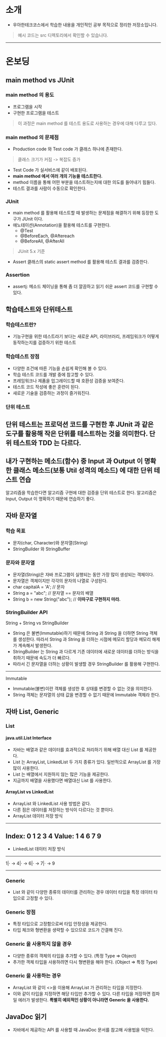# 소개
 - 우아한테크코스에서 학습한 내용을 개인적인 공부 목적으로 정리한 저장소입니다.
 > 예시 코드는 src 디렉토리에서 확인할 수 있습니다.

------
# 온보딩
## main method vs JUnit
### main method 의 용도
 - 프로그램을 시작
 - 구현한 프로그램을 테스트
 > 이 과정은 main method 를 테스트 용도로 사용하는 경우에 대해 다루고 있다.

### main method 의 문제점
 - Production code 와 Test code 가 클래스 하나에 존재한다.
 > 클래스 크기가 커짐 -> 복잡도 증가
 - Test Code 가 실서비스에 같이 배포된다.
 - **main method 에서 여러 개의 기능을 테스트한다.**
 - method 이름을 통해 어떤 부분을 테스트하는지에 대한 의도를 들어내기 힘들다.
 - 테스트 결과를 사람이 수동으로 확인한다.
 
### JUnit
 - main method 를 활용해 테스트할 때 발생하는 문제점을 해결하기 위해 등장한 도구가 JUnit 이다.
 - 애노테이션(Annotation)을 활용해 테스트를 구현한다.
    - @Test
    - @BeforeEach, @Aftereach
    - @BeforeAll, @AfterAll
 > JUnit 5.x 기준    
 - Assert 클래스의 static assert method 를 활용해 테스트 결과를 검증한다.
 
### Assertion
 - assertj: 메소드 체이닝을 통해 좀 더 깔끔하고 읽기 쉬운 assert 코드를 구현할 수 있다.
 
## 학습테스트와 단위테스트
### 학습테스트란?
 - 기능구현을 위한 테스트라기 보다는 새로운 API, 라이브러리, 프레임워크가 어떻게 동작하는지를 검증하기 위한 테스트

### 학습테스트 장점
 - 다양한 조건에 따른 기능을 손쉽게 확인해 볼 수 있다.
 - 학습 테스트 코드를 개발 중에 참고할 수 있다.
 - 프레임워크나 제품을 업그레이드할 때 호환성 검증을 보여준다.
 - 테스트 코드 작성에 좋은 훈련이 된다.
 - 새로운 기술을 검증하는 과정이 즐거워진다.
 
### 단위 테스트
단위 테스트는 프로덕션 코드를 구현한 후 JUnit 과 같은 도구를 활용해 작은 단위를 테스트하는 것을 의미한다.
단위 테스트와 TDD 는 다르다.
------
내가 구현하는 메소드(함수) 중
Input 과 Output 이 명확한 클래스 메소드(보통 Util 성격의 메소드)
에 대한 단위 테스트 연습
------
알고리즘을 학습한다면 알고리즘 구현에 대한 검증을 단위 테스트로 한다.
알고리즘은 Input, Output 이 명확하기 때문에 연습하기 좋다.

## 자바 문자열
### 학습 목표
 - 문자(char, Character)와 문자열(String)
 - StringBuilder 와 StringBuffer
 
### 문자와 문자열
 - 문자열(String)은 자바 프로그램이 실행되는 동안 가장 많이 생성되는 객체이다.
 - 문자열은 객체이지만 각각의 문자의 나열로 구성된다.
 - char capitalA = 'A'; // 문자
 - String a = "abc"; // 문자열 == 문자의 배열
 - String b = new String("abc"); // **이따구로 구현하지 마라.**
 
### StringBuilder API
String + String vs StringBuilder
 - String 은 불변(Immutable)하기 때문에 String 과 String 을 더하면 String 객체를 생성한다. 따라서 String 과 String 을 더하는 시점에 메모리 할당과 메모리 해제가 계속해서 발생한다.
 - StringBuilder 는 String 과 다르게 기존 데이터에 새로운 데이터를 더하는 방식을 취하기 때문에 속도가 더 빠르다.
 - 따라서 긴 문자열을 더하는 상황이 발생할 경우 StringBuilder 를 활용해 구현한다.
 ------
 Immutable
  - Immutable(불변)이란 객체를 생성한 후 상태를 변경할 수 없는 것을 의미한다.
  - String 객체는 문자열의 상태 값을 변경할 수 없기 때문에 Immutable 객체라 한다.
  
## 자바 List, Generic
### List
#### java.util.List Interface
 - 자바는 배열과 같은 데이터를 효과적으로 처리하기 위해 배열 대신 List 를 제공한다.
 - List 는 ArrayList, LinkedList 두 가지 종류가 있다. 일반적으로 ArrayList 를 가장 많이 사용한다.
 - List 는 배열에서 지원하지 않는 많은 기능을 제공한다.
 - 지금까지 배열을 사용했다면 배열대신 List 를 사용한다.
 
#### ArrayList vs LinkedList
 - ArrayList 와 LinkedList 사용 방법은 같다.
 - 다른 점은 데이터를 저장하는 방식이 다르다는 것 뿐이다.
 - ArrayList 데이터 저장 방식
 ------
 Index: 0 1 2 3 4 
 Value: 1 4 6 7 9
 ------
 - LinkedList 데이터 저장 방식
 ------
 1|· -> 4|· -> 6|· -> 7|· -> 9

 ------


 ### Generic
 - List 와 같이 다양한 종류의 데이터를 관리하는 경우 데이터 타입을 특정 데이터 타입으로 고정할 수 있다.
 
 ### Generic 장점
 - 특정 타입으로 고정함으로써 타입 안정성을 제공한다.
 - 타입 체크와 형변환을 생략할 수 있으므로 코드가 간결해 진다.
 
### Generic 을 사용하지 않을 경우
 - 다양한 종류의 객체의 타입을 추가할 수 있다. (특정 Type => Object)
 - 추가한 객체 타입을 사용하려면 다시 형변환을 해야 한다. (Object => 특정 Type)
 
### Generic 을 사용하는 경우
 - ArrayList<String> 와 같이 <>을 이용해 ArrayList 가 관리하는 타입을 지정한다.
 - 이와 같이 타입을 지정하면 해당 타입만 추가할 수 있다. 다른 타입을 저장하면 컴파일 에러가 발생한다.
**특별히 예외적인 상황이 아니라면 Generic 을 사용한다.**

## JavaDoc 읽기
 - 자바에서 제공하는 API 를 사용할 때 JavaDoc 문서를 참고해 사용법을 익힌다.